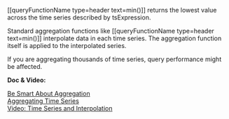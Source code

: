 [[queryFunctionName type=header text=min()]] returns the lowest value across the time series described by tsExpression.

Standard aggregation functions like [[queryFunctionName type=header text=min()]] interpolate data in each time series. The aggregation function itself is applied to the interpolated series.

If you are aggregating thousands of time series, query performance might be affected.

**Doc & Video:**

[Be Smart About Aggregation](https://docs.wavefront.com/query_language_performance.html#be-smart-about-aggregation)<br>
[Aggregating Time Series](https://docs-sandbox-a.wavefront.com/query_language_aggregate_functions.html)<br>
[Video: Time Series and Interpolation](https://youtu.be/9LnDszVrJs4)